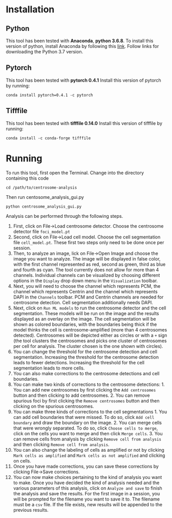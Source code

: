 # Installation

## Python

This tool has been tested with **Anaconda**, **python 3.6.8**.
To install this version of python, install Anaconda by following this [link](https://docs.anaconda.com/anaconda/install/). Follow links for downloading the Python 3.7 version.

## Pytorch
This tool has been tested with **pytorch 0.4.1**
Install this version of pytorch by running:
```
conda install pytorch=0.4.1 -c pytorch
```

## Tifffile
This tool has been tested with **tifffile 0.14.0**
Install this version of tifffile by running:
```
conda install -c conda-forge tifffile
```

# Running
To run this tool, first open the Terminal.
Change into the directory containing this code
```
cd /path/to/centrosome-analysis
```
Then run centosome_analysis_gui.py
```
python centrosome_analysis_gui.py
```

Analysis can be performed through the following steps.
1. First, click on File->Load centrosome detector. Choose the centrosome detector file `foci_model.pt`
2. Second, click on File->Load cell model. Choose the cell segmentation file `cell_model.pt`. These first two steps only need to be done once per session.
3. Then, to analyze an image, lick on File->Open Image and choose the image you want to analyze. The image will be displayed in false color, with the first channel represented as red, second as green, third as blue and fourth as cyan. The tool currently does not allow for more than 4 channels. Individual channels can be visualized by choosing different options in the `Display` drop down menu in the `Visualization` toolbar.
4. Next, you will need to choose the channel which represents PCM, the channel which represents Centrin and the channel which represents DAPI in the `Channels` toolbar. PCM and Centrin channels are needed for centrosome detection. Cell segmentation additionally needs DAPI.
5. Next, click on `Run ML models` to run the centrosome detector and the cell segmentation. These models will be run on the image and the results displayed as an overlay on the image. The cell segmentation will be shown as colored boundaries, with the boundaries being thick if the model thinks the cell is centrosome-amplified (more than 4 centrosomes detected). Centrosomes will be depicted either as circles or with a `+` sign (the tool clusters the centrosomes and picks one cluster of centrosomes per cell for analysis. The cluster chosen is the one shown with circles).
6. You can change the threshold for the centrosome detection and cell segmentation. Increasing the threshold for the centrosome detection leads to fewer detections. Increasing the threshold for the cell segmentation leads to more cells.
7. You can also make corrections to the centrosome detections and cell boundaries.
  1. You can make two kinds of corrections to the centrosome detections:
    1. You can add new centrosomes by first clicking the `Add centrosomes` button and then clicking to add centrosomes.
    2. You can remove spurious foci by first clicking the `Remove centrosomes` button and then clicking on the spurious
    centrosomes.
  2. You can make three kinds of corrections to the cell segmentations
    1. You can add cell boundaries that were missed. To do so, click `Add cell boundary` and draw the boundary on the image.
    2. You can merge cells that were wrongly separated. To do so, click `Choose cells to merge`, click on the cells you want to merge and then click `Merge cells`.
    3. You can remove cells from analysis by clicking `Remove cell from analysis` and then clicking `Remove cell from analysis`.
  3. You can also change the labeling of cells as amplified or not by clicking `Mark cells as amplified` and `Mark cells as not amplified` and clicking on cells.
  4. Once you have made corrections, you can save these corrections by clicking File->Save corrections.
7. You can now make choices pertaining to the kind of analysis you want to make. Once you have decided the kind of analysis needed and the various parameters of this analysis, click on `Analyze and save` to finish the analysis and save the results. For the first image in a session, you will be prompted for the filename you want to save it to. The filename must be a `csv` file. If the file exists, new results will be appended to the previous results.

